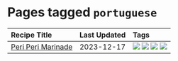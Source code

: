 # Pages tagged `portuguese`

|Recipe Title|Last Updated|Tags
|:---|:---|:---|
|[Peri Peri Marinade](../recipes/periperimarinade.md)|2023-12-17|[![](https://img.shields.io/badge/tag-dinner-eadebe)](../tags/dinner.md) [![](https://img.shields.io/badge/tag-portuguese-c02c21)](../tags/portuguese.md) [![](https://img.shields.io/badge/tag-sides-ad1215)](../tags/sides.md) [![](https://img.shields.io/badge/tag-vegan-94b8ca)](../tags/vegan.md)|